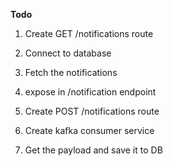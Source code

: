 **Todo**

1) Create GET /notifications route
2) Connect to database 
3) Fetch the notifications 
4) expose in /notification endpoint

5) Create POST /notifications route
6) Create kafka consumer service 
7) Get the payload and save it to DB 
